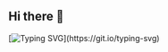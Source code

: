 ## Hi there 👋
[![Typing SVG](https://readme-typing-svg.demolab.com?font=Fira+Code&size=24&pause=1000&color=4CCEF7&background=FFFCA200&center=true&vCenter=true&width=435&height=70&lines=I'm+makcy01%2C+Thank+you+for+watching!)](https://git.io/typing-svg)
<!--
**makcy01/makcy01** is a ✨ _special_ ✨ repository because its `README.md` (this file) appears on your GitHub profile.

Here are some ideas to get you started:

- 🔭 I’m currently working on ...
- 🌱 I’m currently learning ...
- 👯 I’m looking to collaborate on ...
- 🤔 I’m looking for help with ...
- 💬 Ask me about ...
- 📫 How to reach me: ...
- 😄 Pronouns: ...
- ⚡ Fun fact: ...
-->
